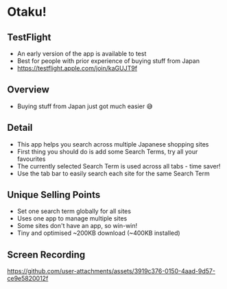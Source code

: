 # Otaku!

## TestFlight
- An early version of the app is available to test
- Best for people with prior experience of buying stuff from Japan
- https://testflight.apple.com/join/kaGUJT9f

## Overview
- Buying stuff from Japan just got much easier 😅

## Detail
- This app helps you search across multiple Japanese shopping sites
- First thing you should do is add some Search Terms, try all your favourites
- The currently selected Search Term is used across all tabs - time saver!
- Use the tab bar to easily search each site for the same Search Term

## Unique Selling Points
- Set one search term globally for all sites
- Uses one app to manage multiple sites
- Some sites don't have an app, so win-win!
- Tiny and optimised ~200KB download (~400KB installed)

## Screen Recording

https://github.com/user-attachments/assets/3919c376-0150-4aad-9d57-ce9e5820012f

